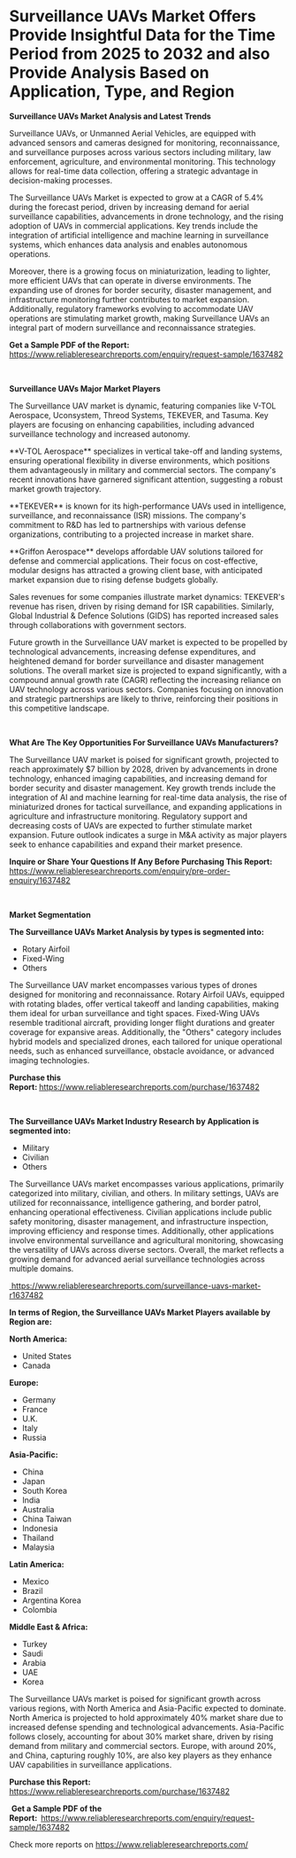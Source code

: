 <p><h1>Surveillance UAVs Market Offers Provide Insightful Data for the Time Period from 2025 to 2032 and also Provide Analysis Based on Application, Type, and Region</h1></p><p><strong>Surveillance UAVs Market Analysis and Latest Trends</strong></p>
<p><p>Surveillance UAVs, or Unmanned Aerial Vehicles, are equipped with advanced sensors and cameras designed for monitoring, reconnaissance, and surveillance purposes across various sectors including military, law enforcement, agriculture, and environmental monitoring. This technology allows for real-time data collection, offering a strategic advantage in decision-making processes.</p><p>The Surveillance UAVs Market is expected to grow at a CAGR of 5.4% during the forecast period, driven by increasing demand for aerial surveillance capabilities, advancements in drone technology, and the rising adoption of UAVs in commercial applications. Key trends include the integration of artificial intelligence and machine learning in surveillance systems, which enhances data analysis and enables autonomous operations. </p><p>Moreover, there is a growing focus on miniaturization, leading to lighter, more efficient UAVs that can operate in diverse environments. The expanding use of drones for border security, disaster management, and infrastructure monitoring further contributes to market expansion. Additionally, regulatory frameworks evolving to accommodate UAV operations are stimulating market growth, making Surveillance UAVs an integral part of modern surveillance and reconnaissance strategies.</p></p>
<p><strong>Get a Sample PDF of the Report:&nbsp;</strong> <a href="https://www.reliableresearchreports.com/enquiry/request-sample/1637482?utm_campaign=2413&utm_medium=2&utm_source=Github&utm_content=ia&utm_term=17022025&utm_id=surveillance-uavs">https://www.reliableresearchreports.com/enquiry/request-sample/1637482</a></p>
<p>&nbsp;</p>
<p><strong>Surveillance UAVs Major Market Players</strong></p>
<p><p>The Surveillance UAV market is dynamic, featuring companies like V-TOL Aerospace, Uconsystem, Threod Systems, TEKEVER, and Tasuma. Key players are focusing on enhancing capabilities, including advanced surveillance technology and increased autonomy.</p><p>**V-TOL Aerospace** specializes in vertical take-off and landing systems, ensuring operational flexibility in diverse environments, which positions them advantageously in military and commercial sectors. The company's recent innovations have garnered significant attention, suggesting a robust market growth trajectory.</p><p>**TEKEVER** is known for its high-performance UAVs used in intelligence, surveillance, and reconnaissance (ISR) missions. The company's commitment to R&D has led to partnerships with various defense organizations, contributing to a projected increase in market share.</p><p>**Griffon Aerospace** develops affordable UAV solutions tailored for defense and commercial applications. Their focus on cost-effective, modular designs has attracted a growing client base, with anticipated market expansion due to rising defense budgets globally.</p><p>Sales revenues for some companies illustrate market dynamics: TEKEVER's revenue has risen, driven by rising demand for ISR capabilities. Similarly, Global Industrial & Defence Solutions (GIDS) has reported increased sales through collaborations with government sectors.</p><p>Future growth in the Surveillance UAV market is expected to be propelled by technological advancements, increasing defense expenditures, and heightened demand for border surveillance and disaster management solutions. The overall market size is projected to expand significantly, with a compound annual growth rate (CAGR) reflecting the increasing reliance on UAV technology across various sectors. Companies focusing on innovation and strategic partnerships are likely to thrive, reinforcing their positions in this competitive landscape.</p></p>
<p>&nbsp;</p>
<p><strong>What Are The Key Opportunities For Surveillance UAVs Manufacturers?</strong></p>
<p><p>The Surveillance UAV market is poised for significant growth, projected to reach approximately $7 billion by 2028, driven by advancements in drone technology, enhanced imaging capabilities, and increasing demand for border security and disaster management. Key growth trends include the integration of AI and machine learning for real-time data analysis, the rise of miniaturized drones for tactical surveillance, and expanding applications in agriculture and infrastructure monitoring. Regulatory support and decreasing costs of UAVs are expected to further stimulate market expansion. Future outlook indicates a surge in M&A activity as major players seek to enhance capabilities and expand their market presence.</p></p>
<p><strong>Inquire or Share Your Questions If Any Before Purchasing This Report:</strong> <a href="https://www.reliableresearchreports.com/enquiry/pre-order-enquiry/1637482?utm_campaign=2413&utm_medium=2&utm_source=Github&utm_content=ia&utm_term=17022025&utm_id=surveillance-uavs">https://www.reliableresearchreports.com/enquiry/pre-order-enquiry/1637482</a></p>
<p>&nbsp;</p>
<p><strong>Market Segmentation</strong></p>
<p><strong>The Surveillance UAVs Market Analysis by types is segmented into:</strong></p>
<p><ul><li>Rotary Airfoil</li><li>Fixed-Wing</li><li>Others</li></ul></p>
<p><p>The Surveillance UAV market encompasses various types of drones designed for monitoring and reconnaissance. Rotary Airfoil UAVs, equipped with rotating blades, offer vertical takeoff and landing capabilities, making them ideal for urban surveillance and tight spaces. Fixed-Wing UAVs resemble traditional aircraft, providing longer flight durations and greater coverage for expansive areas. Additionally, the "Others" category includes hybrid models and specialized drones, each tailored for unique operational needs, such as enhanced surveillance, obstacle avoidance, or advanced imaging technologies.</p></p>
<p><strong>Purchase this Report:&nbsp;</strong><a href="https://www.reliableresearchreports.com/purchase/1637482?utm_campaign=2413&utm_medium=2&utm_source=Github&utm_content=ia&utm_term=17022025&utm_id=surveillance-uavs">https://www.reliableresearchreports.com/purchase/1637482</a></p>
<p>&nbsp;</p>
<p><strong>The Surveillance UAVs Market Industry Research by Application is segmented into:</strong></p>
<p><ul><li>Military</li><li>Civilian</li><li>Others</li></ul></p>
<p><p>The Surveillance UAVs market encompasses various applications, primarily categorized into military, civilian, and others. In military settings, UAVs are utilized for reconnaissance, intelligence gathering, and border patrol, enhancing operational effectiveness. Civilian applications include public safety monitoring, disaster management, and infrastructure inspection, improving efficiency and response times. Additionally, other applications involve environmental surveillance and agricultural monitoring, showcasing the versatility of UAVs across diverse sectors. Overall, the market reflects a growing demand for advanced aerial surveillance technologies across multiple domains.</p></p>
<p><a href="https://www.reliableresearchreports.com/surveillance-uavs-market-r1637482?utm_campaign=2413&utm_medium=2&utm_source=Github&utm_content=ia&utm_term=17022025&utm_id=surveillance-uavs">&nbsp;https://www.reliableresearchreports.com/surveillance-uavs-market-r1637482</a></p>
<p><strong>In terms of Region, the Surveillance UAVs Market Players available by Region are:</strong></p>
<p>
    <p> <strong> North America: </strong>
        <ul>
            <li>United States</li>
            <li>Canada</li>
        </ul>
        </p> 
    <p> <strong> Europe: </strong>
        <ul>
            <li>Germany</li>
            <li>France</li>
            <li>U.K.</li>
            <li>Italy</li>
            <li>Russia</li>
        </ul>
        </p> 
    <p> <strong> Asia-Pacific: </strong>
        <ul>
            <li>China</li>
            <li>Japan</li>
            <li>South Korea</li>
            <li>India</li>
            <li>Australia</li>
            <li>China Taiwan</li>
            <li>Indonesia</li>
            <li>Thailand</li>
            <li>Malaysia</li>
        </ul>
        </p> 
    <p> <strong> Latin America: </strong>
        <ul>
            <li>Mexico</li>
            <li>Brazil</li>
            <li>Argentina Korea</li>
            <li>Colombia</li>
        </ul>
        </p> 
    <p> <strong> Middle East & Africa: </strong>
        <ul>
            <li>Turkey</li>
            <li>Saudi</li>
            <li>Arabia</li>
            <li>UAE</li>
            <li>Korea</li>
        </ul>
    </p>
    </p>
<p><p>The Surveillance UAVs market is poised for significant growth across various regions, with North America and Asia-Pacific expected to dominate. North America is projected to hold approximately 40% market share due to increased defense spending and technological advancements. Asia-Pacific follows closely, accounting for about 30% market share, driven by rising demand from military and commercial sectors. Europe, with around 20%, and China, capturing roughly 10%, are also key players as they enhance UAV capabilities in surveillance applications.</p></p>
<p><strong>Purchase this Report: </strong><a href="https://www.reliableresearchreports.com/purchase/1637482?utm_campaign=2413&utm_medium=2&utm_source=Github&utm_content=ia&utm_term=17022025&utm_id=surveillance-uavs">https://www.reliableresearchreports.com/purchase/1637482</a></p>
<p>&nbsp;<strong>Get a Sample PDF of the Report:&nbsp;&nbsp;</strong><a href="https://www.reliableresearchreports.com/enquiry/request-sample/1637482?utm_campaign=2413&utm_medium=2&utm_source=Github&utm_content=ia&utm_term=17022025&utm_id=surveillance-uavs">https://www.reliableresearchreports.com/enquiry/request-sample/1637482</a></p>
<p><strong></strong></p>
<p>Check more reports on <a href="https://www.reliableresearchreports.com/?utm_campaign=2413&utm_medium=2&utm_source=Github&utm_content=ia&utm_term=17022025&utm_id=surveillance-uavs">https://www.reliableresearchreports.com/</a></p>